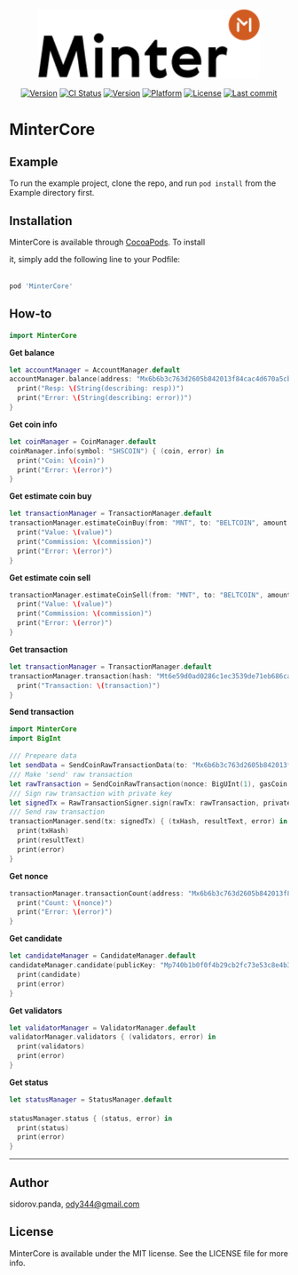 <p align="center" background="black"><img src="minter-logo.svg" width="400"></p>

<p align="center">
<a href="https://github.com/MinterTeam/minter-ios-core/releases/latest"><img src="https://img.shields.io/github/tag/MinterTeam/minter-ios-core.svg" alt="Version"></a>
<a href="https://travis-ci.org/MinterTeam/minter-ios-core"><img src="http://img.shields.io/travis/MinterTeam/minter-ios-core.svg?style=flat" alt="CI Status"></a> 
<a href="http://cocoapods.org/pods/MinterCore"><img src="https://img.shields.io/cocoapods/v/MinterCore.svg?style=flat" alt="Version"></a>
<a href="http://cocoapods.org/pods/MinterCore"><img src="https://img.shields.io/cocoapods/p/MinterCore.svg?style=flat" alt="Platform"></a>
<a href="https://github.com/MinterTeam/minter-ios-core/blob/master/LICENSE"><img src="https://img.shields.io/github/license/MinterTeam/minter-ios-core.svg" alt="License"></a>
<a href="https://github.com/MinterTeam/minter-ios-core/commits/master"><img src="https://img.shields.io/github/last-commit/MinterTeam/minter-ios-core.svg" alt="Last commit"></a>
</p>

# MinterCore

## Example

To run the example project, clone the repo, and run `pod install` from the Example directory first.

## Installation


MinterCore is available through [CocoaPods](http://cocoapods.org). To install

it, simply add the following line to your Podfile:


```ruby

pod 'MinterCore'

```

## How-to

```swift
import MinterCore
```

**Get balance**
```swift
let accountManager = AccountManager.default
accountManager.balance(address: "Mx6b6b3c763d2605b842013f84cac4d670a5cb463d") { (resp, error) in
  print("Resp: \(String(describing: resp))")
  print("Error: \(String(describing: error))")
}
```
**Get coin info**
```swift
let coinManager = CoinManager.default
coinManager.info(symbol: "SHSCOIN") { (coin, error) in
  print("Coin: \(coin)")
  print("Error: \(error)")
}
```

**Get estimate coin buy**
```swift
let transactionManager = TransactionManager.default
transactionManager.estimateCoinBuy(from: "MNT", to: "BELTCOIN", amount: Decimal(string: "10000000000000")!) { (value, commission, error) in
  print("Value: \(value)")
  print("Commission: \(commission)")
  print("Error: \(error)")
}
```

**Get estimate coin sell**
```swift
transactionManager.estimateCoinSell(from: "MNT", to: "BELTCOIN", amount: Decimal(string: "10000000000000")!) { (value, commission, error) in
  print("Value: \(value)")
  print("Commission: \(commission)")
  print("Error: \(error)")
}
```

**Get transaction**
```swift
let transactionManager = TransactionManager.default
transactionManager.transaction(hash: "Mt6e59d0ad0286c1ec3539de71eb686cad42e7c741") { (transaction, error) in
  print("Transaction: \(transaction)")
}
```

**Send transaction**
```swift
import MinterCore
import BigInt
```
```swift
/// Prepeare data
let sendData = SendCoinRawTransactionData(to: "Mx6b6b3c763d2605b842013f84cac4d670a5cb463d", value: BigUInt(decimal: 1 * TransactionCoinFactorDecimal)!, coin: "MNT").encode()
/// Make 'send' raw transaction
let rawTransaction = SendCoinRawTransaction(nonce: BigUInt(1), gasCoin: "MNT", data: sendData!)
/// Sign raw transaction with private key
let signedTx = RawTransactionSigner.sign(rawTx: rawTransaction, privateKey: "8da1c947b489399a5b07b6bd3d9bb41f7647bb01a28303431b6993a8092f0bed")!
/// Send raw transaction
transactionManager.send(tx: signedTx) { (txHash, resultText, error) in
  print(txHash)
  print(resultText)
  print(error)
}
```

**Get nonce**
```swift
transactionManager.transactionCount(address: "Mx6b6b3c763d2605b842013f84cac4d670a5cb463d") { (nonce, error) in
  print("Count: \(nonce)")
  print("Error: \(error)")
}
```

**Get candidate**
```swift
let candidateManager = CandidateManager.default
candidateManager.candidate(publicKey: "Mp740b1b0f0f4b29cb2fc73e53c8e4b34966a89a97d4e1b86903db6ca2cc1c1596") { (candidate, error) in
  print(candidate)
  print(error)
}
```

**Get validators**
```swift
let validatorManager = ValidatorManager.default
validatorManager.validators { (validators, error) in
  print(validators)
  print(error)			
}
```

**Get status**
```swift
let statusManager = StatusManager.default

statusManager.status { (status, error) in
  print(status)
  print(error)
}
```

****

## Author

sidorov.panda, ody344@gmail.com


## License


MinterCore is available under the MIT license. See the LICENSE file for more info.
